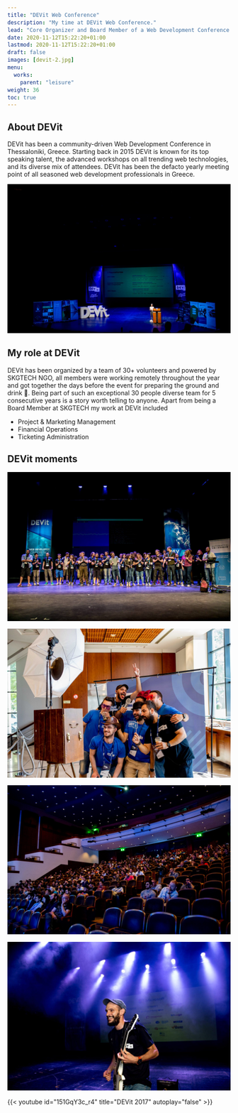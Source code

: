 ```yaml
---
title: "DEVit Web Conference"
description: "My time at DEVit Web Conference."
lead: "Core Organizer and Board Member of a Web Development Conference."
date: 2020-11-12T15:22:20+01:00
lastmod: 2020-11-12T15:22:20+01:00
draft: false
images: [devit-2.jpg]
menu:
  works:
    parent: "leisure"
weight: 36
toc: true
---
```


## About DEVit

DEVit has been a community-driven Web Development Conference in Thessaloniki, Greece. Starting back in 2015 DEVit is known for its top speaking talent, the advanced workshops on all trending web technologies, and its diverse mix of attendees. DEVit has been the defacto yearly meeting point of all seasoned web development professionals in Greece.

![DEVit scene](devit-2.jpg "DEVit talks day.")

## My role at DEVit

DEVit has been organized by a team of 30+ volunteers and powered by SKGTECH NGO, all members were working remotely throughout the year and got together the days before the event for preparing the ground and drink :beers:. Being part of such an exceptional 30 people diverse team for 5 consecutive years is a story worth telling to anyone. Apart from being a Board Member at SKGTECH my work at DEVit included

* Project & Marketing Management
* Financial Operations
* Ticketing Administration

## DEVit moments

![Team photo](devit-5.jpg "The DEVit team.")

![Using a photo booth](devit-1.jpg "Squad click.")

![Theater with people](devit-3.jpg "DEVit attendees.")

![Human playing guitar](devit-4.jpg "Cut.")

{{< youtube id="151GqY3c_r4" title="DEVit 2017" autoplay="false" >}}
